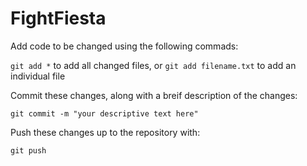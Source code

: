 # FightFiesta

Add code to be changed using the following commads:

`git add *` to add all changed files, or `git add filename.txt` to add an individual file

Commit these changes, along with a breif description of the changes:

`git commit -m "your descriptive text here"`

Push these changes up to the repository with:

`git push`
